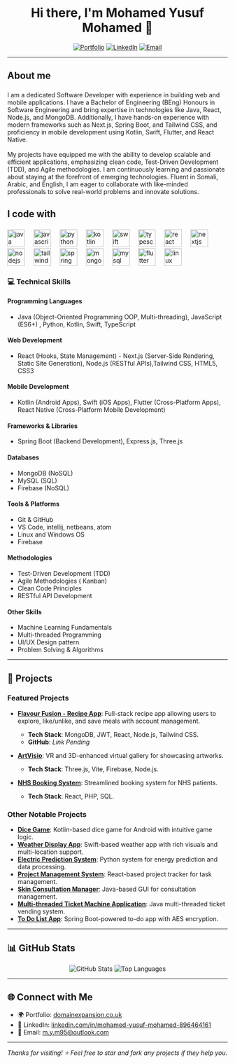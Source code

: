 <h1 align="center">Hi there, I'm Mohamed Yusuf Mohamed 👋</h1>

<p align="center">
  <a href="https://domainexpansion.co.uk/"><img src="https://img.shields.io/badge/-Portfolio-0A1F44?style=for-the-badge&logo=web&logoColor=white" alt="Portfolio"></a>
  <a href="https://www.linkedin.com/in/mohamed-yusuf-mohamed-896464161/"><img src="https://img.shields.io/badge/-LinkedIn-0077B5?style=for-the-badge&logo=linkedin" alt="LinkedIn"></a>
  <a href="mailto:m.y.m95@outlook.com"><img src="https://img.shields.io/badge/-Email-D14836?style=for-the-badge&logo=gmail&logoColor=white" alt="Email"></a>
</p>

---

<h2 align="left">About me</h2>

###

<p align="left">I am a dedicated Software Developer with experience in building web and mobile applications. I have a Bachelor of Engineering (BEng) Honours in Software Engineering and bring expertise in technologies like Java, React, Node.js, and MongoDB. Additionally, I have hands-on experience with modern frameworks such as Next.js, Spring Boot, and Tailwind CSS, and proficiency in mobile development using Kotlin, Swift, Flutter, and React Native.<br><br>My projects have equipped me with the ability to develop scalable and efficient applications, emphasizing clean code, Test-Driven Development (TDD), and Agile methodologies. I am continuously learning and passionate about staying at the forefront of emerging technologies. Fluent in Somali, Arabic, and English, I am eager to collaborate with like-minded professionals to solve real-world problems and innovate solutions.</p>

###

<h2 align="left">I code with</h2>

###

<div align="left">
  <img src="https://cdn.jsdelivr.net/gh/devicons/devicon/icons/java/java-original.svg" height="40" alt="java logo"  />
  <img width="12" />
  <img src="https://cdn.jsdelivr.net/gh/devicons/devicon/icons/javascript/javascript-original.svg" height="40" alt="javascript logo"  />
  <img width="12" />
  <img src="https://cdn.jsdelivr.net/gh/devicons/devicon/icons/python/python-original.svg" height="40" alt="python logo"  />
  <img width="12" />
  <img src="https://cdn.jsdelivr.net/gh/devicons/devicon/icons/kotlin/kotlin-original.svg" height="40" alt="kotlin logo"  />
  <img width="12" />
  <img src="https://cdn.jsdelivr.net/gh/devicons/devicon/icons/swift/swift-original.svg" height="40" alt="swift logo"  />
  <img width="12" />
  <img src="https://cdn.jsdelivr.net/gh/devicons/devicon/icons/typescript/typescript-original.svg" height="40" alt="typescript logo"  />
  <img width="12" />
  <img src="https://cdn.jsdelivr.net/gh/devicons/devicon/icons/react/react-original.svg" height="40" alt="react logo"  />
  <img width="12" />
  <img src="https://cdn.jsdelivr.net/gh/devicons/devicon/icons/nextjs/nextjs-original.svg" height="40" alt="nextjs logo"  />
  <img width="12" />
  <img src="https://cdn.jsdelivr.net/gh/devicons/devicon/icons/nodejs/nodejs-original.svg" height="40" alt="nodejs logo"  />
  <img width="12" />
  <img src="https://cdn.jsdelivr.net/gh/devicons/devicon/icons/tailwindcss/tailwindcss-plain.svg" height="40" alt="tailwindcss logo"  />
  <img width="12" />
  <img src="https://cdn.jsdelivr.net/gh/devicons/devicon/icons/spring/spring-original.svg" height="40" alt="spring logo"  />
  <img width="12" />
  <img src="https://cdn.jsdelivr.net/gh/devicons/devicon/icons/mongodb/mongodb-original.svg" height="40" alt="mongodb logo"  />
  <img width="12" />
  <img src="https://cdn.jsdelivr.net/gh/devicons/devicon/icons/mysql/mysql-original.svg" height="40" alt="mysql logo"  />
  <img width="12" />
  <img src="https://cdn.jsdelivr.net/gh/devicons/devicon/icons/flutter/flutter-original.svg" height="40" alt="flutter logo"  />
  <img width="12" />
  <img src="https://cdn.jsdelivr.net/gh/devicons/devicon/icons/linux/linux-original.svg" height="40" alt="linux logo"  />
</div>

### 💻 Technical Skills

#### **Programming Languages**
- Java (Object-Oriented Programming OOP, Multi-threading), JavaScript (ES6+) , Python, Kotlin, Swift, TypeScript

#### **Web Development**
- React (Hooks, State Management) - Next.js (Server-Side Rendering, Static Site Generation), Node.js (RESTful APIs),Tailwind CSS, HTML5, CSS3

#### **Mobile Development**

- Kotlin (Android Apps), Swift (iOS Apps),  Flutter (Cross-Platform Apps),  React Native (Cross-Platform Mobile Development)

#### **Frameworks & Libraries**
- Spring Boot (Backend Development), Express.js, Three.js

#### **Databases**
- MongoDB (NoSQL)
- MySQL (SQL)
- Firebase (NoSQL)

#### **Tools & Platforms**
- Git & GitHub
- VS Code, intellij, netbeans, atom
- Linux and Windows OS
- Firebase

#### **Methodologies**
- Test-Driven Development (TDD)
- Agile Methodologies ( Kanban)
- Clean Code Principles
- RESTful API Development

#### **Other Skills**
- Machine Learning Fundamentals
- Multi-threaded Programming
- UI/UX Design pattern
- Problem Solving & Algorithms

---

## 🚀 Projects

### Featured Projects
- **[Flavour Fusion - Recipe App](#)**: Full-stack recipe app allowing users to explore, like/unlike, and save meals with account management.
  - **Tech Stack**: MongoDB, JWT, React, Node.js, Tailwind CSS.
  - **GitHub**: *Link Pending*

- **[ArtVisio](https://github.com/Mohamed-Y-Mohamed/ArtVisio)**: VR and 3D-enhanced virtual gallery for showcasing artworks.
  - **Tech Stack**: Three.js, Vite, Firebase, Node.js.

- **[NHS Booking System](https://github.com/Mohamed-Y-Mohamed/SoftwareDevelopment-Group-E-Project)**: Streamlined booking system for NHS patients.
  - **Tech Stack**: React, PHP, SQL.

### Other Notable Projects
- **[Dice Game](https://github.com/Mohamed-Y-Mohamed/dice-game)**: Kotlin-based dice game for Android with intuitive game logic.
- **[Weather Display App](https://github.com/Mohamed-Y-Mohamed/weather-app)**: Swift-based weather app with rich visuals and multi-location support.
- **[Electric Prediction System](https://github.com/Mohamed-Y-Mohamed/electric-prediction)**: Python system for energy prediction and data processing.
- **[Project Management System](https://github.com/Mohamed-Y-Mohamed/project-management-system)**: React-based project tracker for task management.
- **[Skin Consultation Manager](https://github.com/Mohamed-Y-Mohamed/westminster-Skin-Consultation-Manager)**: Java-based GUI for consultation management.
- **[Multi-threaded Ticket Machine Application](https://github.com/Mohamed-Y-Mohamed/multi-threaded-ticket-machine-software)**: Java multi-threaded ticket vending system.
- **[To Do List App](https://github.com/Mohamed-Y-Mohamed/ToDoListApp2.0)**: Spring Boot-powered to-do app with AES encryption.

---

## 📊 GitHub Stats

<p align="center">
  <img src="https://github-readme-stats.vercel.app/api?username=Mohamed-Y-Mohamed&show_icons=true&theme=tokyonight" alt="GitHub Stats" />
  <img src="https://github-readme-stats.vercel.app/api/top-langs/?username=Mohamed-Y-Mohamed&layout=compact&theme=tokyonight" alt="Top Languages" />
</p>

---

## 🌐 Connect with Me

- 🌍 Portfolio: [domainexpansion.co.uk](https://domainexpansion.co.uk/)
- 💼 LinkedIn: [linkedin.com/in/mohamed-yusuf-mohamed-896464161](https://www.linkedin.com/in/mohamed-yusuf-mohamed-896464161/)
- 📧 Email: [m.y.m95@outlook.com](mailto:m.y.m95@outlook.com)

---

*Thanks for visiting! ⭐ Feel free to star and fork any projects if they help you.*
